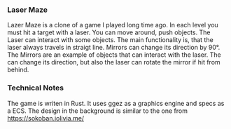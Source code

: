 ### Laser Maze
Lazer Maze is a clone of a game I played long time ago. 
In each level you must hit a target with a laser. You can move around, push objects. The Laser can interact with some objects. 
The main functionality is, that the laser always travels in straigt line. Mirrors can change its direction by 90°. 
The Mirrors are an example of objects that can interact with the laser. The can change its direction, but also the laser can rotate the mirror if hit from behind.

### Technical Notes
The game is writen in Rust. It uses ggez as a graphics engine and specs as a ECS.
The design in the background is similar to the one from https://sokoban.iolivia.me/